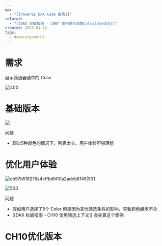 ```yaml
---
up:
  - "[[PowerBI DAX Case 案例]]"
related:
  - "[[DAX 权威指南 - CH07 使用迭代函数Calculate组合]]"
created: 2025-01-12
tags:
  - domain/powerbi
---
```

# 需求 
展示筛选器选中的 Color

![400](https://s1.vika.cn/space/2024/03/26/dcfef6ec5151461383ab06235a1b46bc)

# 基础版本

![](https://s1.vika.cn/space/2025/01/12/e7363322b9b0412f86481082e0a2c0de)

问题
- 超过5种颜色的情况下，列表太长，用户体验不够理想


# 优化用户体验

![ee97b518275a4cffbdf410a2adcb8146|501](https://s1.vika.cn/space/2025/01/12/ee97b518275a4cffbdf410a2adcb8146)


![500](https://s1.vika.cn/space/2024/03/26/2e723fa4a6a14f08934418e76f8d0d5f)

问题 
- 假如用户选择了5个 Color 但是因为其他筛选条件的影响，导致颜色展示不全
- [[DAX 权威指南 - CH10 使用筛选上下文]] 会完善这个案例

# CH10优化版本